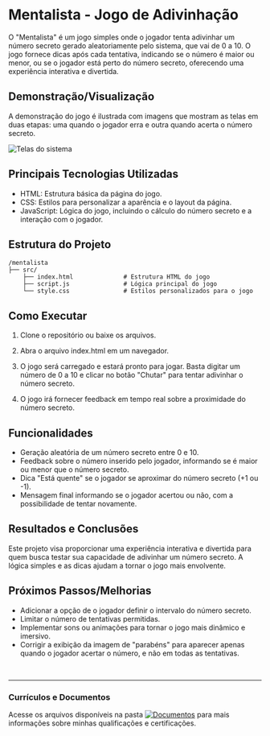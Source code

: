# Mentalista - Jogo de Adivinhação
O "Mentalista" é um jogo simples onde o jogador tenta adivinhar um número secreto gerado aleatoriamente pelo sistema, que vai de 0 a 10. O jogo fornece dicas após cada tentativa, indicando se o número é maior ou menor, ou se o jogador está perto do número secreto, oferecendo uma experiência interativa e divertida.

## Demonstração/Visualização
A demonstração do jogo é ilustrada com imagens que mostram as telas em duas etapas: uma quando o jogador erra e outra quando acerta o número secreto.

![Telas do sistema](https://github.com/vitoriapguimaraes/portfolio-web-Java/blob/master/5.%20Mentalista/Mentalista-Demonstracao.png)

## Principais Tecnologias Utilizadas
- HTML: Estrutura básica da página do jogo.
- CSS: Estilos para personalizar a aparência e o layout da página.
- JavaScript: Lógica do jogo, incluindo o cálculo do número secreto e a interação com o jogador.

## Estrutura do Projeto
```
/mentalista
├── src/
    ├── index.html              # Estrutura HTML do jogo
    ├── script.js               # Lógica principal do jogo
    └── style.css               # Estilos personalizados para o jogo
```

## Como Executar
1. Clone o repositório ou baixe os arquivos.

2. Abra o arquivo index.html em um navegador.

3. O jogo será carregado e estará pronto para jogar. Basta digitar um número de 0 a 10 e clicar no botão "Chutar" para tentar adivinhar o número secreto.

4. O jogo irá fornecer feedback em tempo real sobre a proximidade do número secreto.

## Funcionalidades
- Geração aleatória de um número secreto entre 0 e 10.
- Feedback sobre o número inserido pelo jogador, informando se é maior ou menor que o número secreto.
- Dica "Está quente" se o jogador se aproximar do número secreto (+1 ou -1).
- Mensagem final informando se o jogador acertou ou não, com a possibilidade de tentar novamente.

## Resultados e Conclusões
Este projeto visa proporcionar uma experiência interativa e divertida para quem busca testar sua capacidade de adivinhar um número secreto. A lógica simples e as dicas ajudam a tornar o jogo mais envolvente.

## Próximos Passos/Melhorias
- Adicionar a opção de o jogador definir o intervalo do número secreto.
- Limitar o número de tentativas permitidas.
- Implementar sons ou animações para tornar o jogo mais dinâmico e imersivo.
- Corrigir a exibição da imagem de "parabéns" para aparecer apenas quando o jogador acertar o número, e não em todas as tentativas.

<br>
<hr> 

### Currículos e Documentos
Acesse os arquivos disponíveis na pasta 
[![Documentos](https://img.shields.io/badge/DOCUMENTOS-%F0%9F%93%83-blue?style=flat-square)](https://github.com/vitoriapguimaraes/vitoriapguimaraes/tree/main/DOCUMENTOS) para mais informações sobre minhas qualificações e certificações.